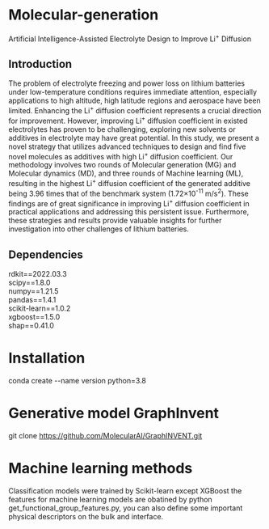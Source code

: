 # Molecular-generation
Artificial Intelligence-Assisted Electrolyte Design to Improve Li<sup>+</sup> Diffusion
## Introduction
The problem of electrolyte freezing and power loss on lithium batteries under low-temperature conditions requires immediate attention, especially applications to high altitude, high latitude regions and aerospace have been limited. Enhancing the Li<sup>+</sup> diffusion coefficient represents a crucial direction for improvement. However, improving Li<sup>+</sup> diffusion coefficient in existed electrolytes has proven to be challenging, exploring new solvents or additives in electrolyte may have great potential. In this study, we present a novel strategy that utilizes advanced techniques to design and find five novel molecules as additives with high Li<sup>+</sup> diffusion coefficient. Our methodology involves two rounds of Molecular generation (MG) and Molecular dynamics (MD), and three rounds of Machine learning (ML), resulting in the highest Li<sup>+</sup> diffusion coefficient of the generated additive being 3.96 times that of the benchmark system (1.72×10<sup>-11</sup> m/s<sup>2</sup>). These findings are of great significance in improving Li<sup>+</sup> diffusion coefficient in practical applications and addressing this persistent issue. Furthermore, these strategies and results provide valuable insights for further investigation into other challenges of lithium batteries. 
## Dependencies
rdkit==2022.03.3<br />
scipy==1.8.0<br />
numpy==1.21.5<br />
pandas==1.4.1<br />
scikit-learn==1.0.2<br />
xgboost==1.5.0<br />
shap==0.41.0
# Installation
conda create --name version python=3.8
# Generative model GraphInvent
git clone https://github.com/MolecularAI/GraphINVENT.git
# Machine learning methods
Classification models were trained by Scikit-learn except XGBoost
the features for machine learning models are obatined by python get_functional_group_features.py,
you can also define some important physical descriptors on the bulk and interface.
